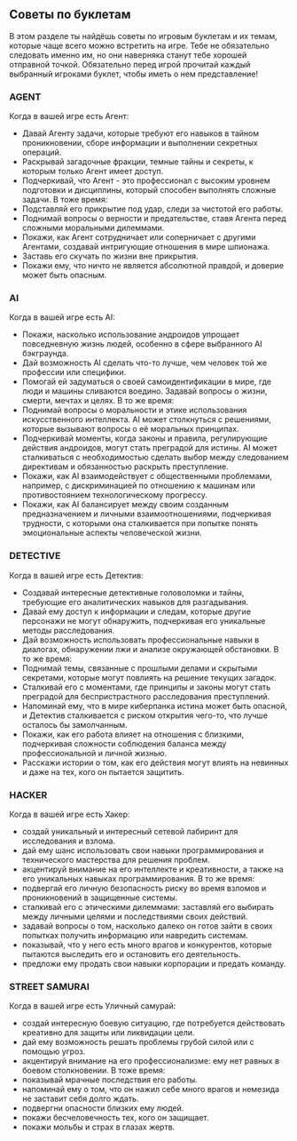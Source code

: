 ## Советы по буклетам
В этом разделе ты найдёшь советы по игровым буклетам и их темам, которые чаще всего можно встретить на игре. Тебе не обязательно следовать именно им, но они наверняка станут тебе хорошей отправной точкой.
Обязательно перед игрой прочитай каждый выбранный игроками буклет, чтобы иметь о нем представление!

### AGENT
Когда в вашей игре есть Агент:
- Давай Агенту задачи, которые требуют его навыков в тайном проникновении, сборе информации и выполнении секретных операций.
- Раскрывай загадочные фракции, темные тайны и секреты, к которым только Агент имеет доступ.
- Подчеркивай, что Агент - это профессионал с высоким уровнем подготовки и дисциплины, который способен выполнять сложные задачи.
В тоже время:
- Подставляй его прикрытие под удар, следи за чистотой его работы.
- Поднимай вопросы о верности и предательстве, ставя Агента перед сложными моральными дилеммами.
- Покажи, как Агент сотрудничает или соперничает с другими Агентами, создавай интригующие отношения в мире шпионажа.
- Заставь его скучать по жизни вне прикрытия.
- Покажи ему, что ничто не является абсолютной правдой, и доверие может быть опасным.

### AI
Когда в вашей игре есть AI:
- Покажи, насколько использование андроидов упрощает повседневную жизнь людей, особенно в сфере выбранного AI бэкграунда.
- Дай возможность AI сделать что-то лучше, чем человек той же профессии или специфики.
- Помогай ей задуматься о своей самоидентификации в мире, где люди и машины сливаются воедино. Задавай вопросы о жизни, смерти, мечтах и целях.
В то же время:
- Поднимай вопросы о моральности и этике использования искусственного интеллекта. AI может столкнуться с решениями, которые вызывают вопросы о её моральных принципах.
- Подчеркивай моменты, когда законы и правила, регулирующие действия андроидов, могут стать преградой для истины. AI может сталкиваться с необходимостью сделать выбор между следованием директивам и обязанностью раскрыть преступление.
- Покажи, как AI взаимодействует с общественными проблемами, например, с дискриминацией по отношению к машинам или противостоянием технологическому прогрессу.
- Покажи, как AI балансирует между своим созданным предназначением и личными взаимоотношениями, подчеркивая трудности, с которыми она сталкивается при попытке понять эмоциональные аспекты человеческой жизни.

### DETECTIVE
Когда в вашей игре есть Детектив:
- Создавай интересные детективные головоломки и тайны, требующие его аналитических навыков для разгадывания.
- Давай ему доступ к информации и следам, которые другие персонажи не могут обнаружить, подчеркивая его уникальные методы расследования.
- Дай возможность использовать профессиональные навыки в диалогах, обнаружении лжи и анализе окружающей обстановки.
В то же время:
- Поднимай темы, связанные с прошлыми делами и скрытыми секретами, которые могут повлиять на решение текущих загадок.
- Сталкивай его с моментами, где принципы и законы могут стать преградой для беспристрастного расследования преступлений.
- Напоминай ему, что в мире киберпанка истина может быть опасной, и Детектив сталкивается с риском открытия чего-то, что лучше осталось бы замолчанным.
- Покажи, как его работа влияет на отношения с близкими, подчеркивая сложности соблюдения баланса между профессиональной и личной жизнью.
- Расскажи истории о том, как его действия могут влиять на невинных и даже на тех, кого он пытается защитить.

### HACKER
Когда в вашей игре есть Хакер:
- создай уникальный и интересный сетевой лабиринт для исследования и взлома.
- дай ему шанс использовать свои навыки программирования и технического мастерства для решения проблем.
- акцентируй внимание на его интеллекте и креативности, а также на его уникальных навыках программирования.
В то же время:
- подвергай его личную безопасность риску во время взломов и проникновений в защищенные системы.
- сталкивай его с этическими дилеммами: заставляй его выбирать между личными целями и последствиями своих действий.
- задавай вопросы о том, насколько далеко он готов зайти в своих попытках получить информацию или навредить системам.
- показывай, что у него есть много врагов и конкурентов, которые пытаются выследить его и остановить его деятельность.
- предложи ему продать свои навыки корпорации и предать команду.

### STREET SAMURAI
Когда в вашей игре есть Уличный самурай:
- создай интересную боевую ситуацию, где потребуется действовать креативно для защиты или ликвидации цели.
- дай ему возможность решать проблемы грубой силой или с помощью угроз.
- акцентируй внимание на его профессионализме: ему нет равных в боевом столкновении.
В тоже время:
- показывай мрачные последствия его работы.
- напоминай ему о том, что он нажил себе много врагов и немезида не заставит себя долго ждать.
- подвергни опасности близких ему людей.
- покажи бесчеловечность тех, кого он защищает.
- покажи мольбы и страх в глазах жертв.